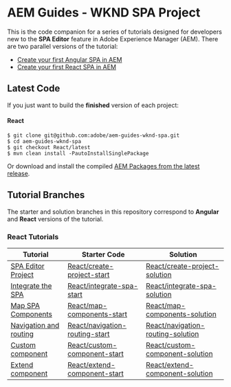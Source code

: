 # AEM Guides - WKND SPA Project

This is the code companion for a series of tutorials designed for developers new to the **SPA Editor** feature in Adobe Experience Manager (AEM). There are two parallel versions of the tutorial:

* [Create your first Angular SPA in AEM](https://docs.adobe.com/content/help/en/experience-manager-learn/spa-angular-tutorial/overview.html)
* [Create your first React SPA in AEM](https://docs.adobe.com/content/help/en/experience-manager-learn/spa-react-tutorial/overview.html)

## Latest Code

If you just want to build the **finished** version of each project:


#### React

```shell
$ git clone git@github.com:adobe/aem-guides-wknd-spa.git
$ cd aem-guides-wknd-spa
$ git checkout React/latest
$ mvn clean install -PautoInstallSinglePackage
```

Or download and install the compiled [AEM Packages from the latest release](https://github.com/adobe/aem-guides-wknd-spa/releases).

## Tutorial Branches

The starter and solution branches in this repository correspond to **Angular** and **React** versions of the tutorial.


### React Tutorials

| Tutorial | Starter Code | Solution |
|----------|--------------|----------|
| [SPA Editor Project](https://docs.adobe.com/content/help/en/experience-manager-learn/spa-react-tutorial/create-project.html) | [React/create-project-start](https://github.com/adobe/aem-guides-wknd-spa/tree/React/create-project-start) | [React/create-project-solution](https://github.com/adobe/aem-guides-wknd-spa/tree/React/create-project-solution) |
| [Integrate the SPA](https://docs.adobe.com/content/help/en/experience-manager-learn/spa-react-tutorial/integrate-spa.html) | [React/integrate-spa-start](https://github.com/adobe/aem-guides-wknd-spa/tree/React/integrate-spa-start) | [React/integrate-spa-solution](https://github.com/adobe/aem-guides-wknd-spa/tree/React/integrate-spa-solution) |
| [Map SPA Components](https://docs.adobe.com/content/help/en/experience-manager-learn/spa-react-tutorial/map-components.html) | [React/map-components-start](https://github.com/adobe/aem-guides-wknd-spa/tree/React/map-components-start) | [React/map-components-solution](https://github.com/adobe/aem-guides-wknd-spa/tree/React/map-components-solution) |
| [Navigation and routing](https://docs.adobe.com/content/help/en/experience-manager-learn/spa-react-tutorial/navigation-routing.html) | [React/navigation-routing-start](https://github.com/adobe/aem-guides-wknd-spa/tree/React/navigation-routing-start) | [React/navigation-routing-solution](https://github.com/adobe/aem-guides-wknd-spa/tree/React/navigation-routing-solution) |
| [Custom component](https://docs.adobe.com/content/help/en/experience-manager-learn/spa-react-tutorial/custom-component.html) | [React/custom-component-start](https://github.com/adobe/aem-guides-wknd-spa/tree/React/custom-component-start) | [React/custom-component-solution](https://github.com/adobe/aem-guides-wknd-spa/tree/React/custom-component-solution) |
| [Extend component](https://docs.adobe.com/content/help/en/experience-manager-learn/spa-react-tutorial/extend-component.html) | [React/extend-component-start](https://github.com/adobe/aem-guides-wknd-spa/tree/React/extend-component-start) | [React/extend-component-solution](https://github.com/adobe/aem-guides-wknd-spa/tree/React/extend-component-solution) |
